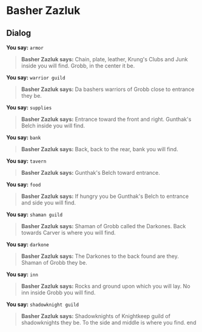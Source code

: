 # Basher Zazluk
## Dialog

**You say:** `armor`



>**Basher Zazluk says:** Chain, plate, leather, Krung's Clubs and Junk inside you will find.  Grobb, in the center it be.

**You say:** `warrior guild`



>**Basher Zazluk says:** Da bashers warriors of Grobb close to entrance they be.

**You say:** `supplies`



>**Basher Zazluk says:** Entrance toward the front and right.  Gunthak's Belch inside you will find.

**You say:** `bank`



>**Basher Zazluk says:** Back, back to the rear, bank you will find.

**You say:** `tavern`



>**Basher Zazluk says:** Gunthak's Belch toward entrance.

**You say:** `food`



>**Basher Zazluk says:** If hungry you be Gunthak's Belch to entrance and side you will find.

**You say:** `shaman guild`



>**Basher Zazluk says:** Shaman of Grobb called the Darkones.  Back towards Carver is where you will find.

**You say:** `darkone`



>**Basher Zazluk says:** The Darkones to the back found are they.  Shaman of Grobb they be.

**You say:** `inn`



>**Basher Zazluk says:** Rocks and ground upon which you will lay.  No inn inside Grobb you will find.

**You say:** `shadowknight guild`



>**Basher Zazluk says:** Shadowknights of Knightkeep guild of shadowknights they be.  To the side and middle is where you find.
end